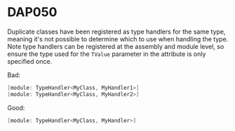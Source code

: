 # DAP050

Duplicate classes have been registered as type handlers for the same type,
meaning it's not possible to determine which to use when handling the type.
Note type handlers can be registered at the assembly and module level, so
ensure the type used for the `TValue` parameter in the attribute is only
specified once.

Bad:

``` c#
[module: TypeHandler<MyClass, MyHandler1>]
[module: TypeHandler<MyClass, MyHandler2>]
```

Good:

``` c#
[module: TypeHandler<MyClass, MyHandler>]
```